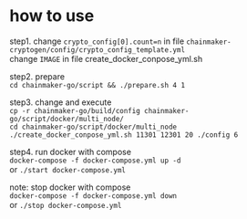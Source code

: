 
# how to use

step1. change `crypto_config[0].count=n` in file `chainmaker-cryptogen/config/crypto_config_template.yml`
<br> change `IMAGE` in file create_docker_conpose_yml.sh

step2. prepare 
<br>`cd chainmaker-go/script && ./prepare.sh 4 1`

step3. change and execute 
<br>`cp -r chainmaker-go/build/config chainmaker-go/script/docker/multi_node/`
<br>`cd chainmaker-go/script/docker/multi_node ` 
<br>`./create_docker_conpose_yml.sh 11301 12301 20 ./config 6`

step4. run docker with compose 
<br>`docker-compose -f docker-compose.yml up -d` 
<br>or `./start docker-compose.yml`

note: stop docker with compose
<br>`docker-compose -f docker-compose.yml down`
<br>or `./stop docker-compose.yml`